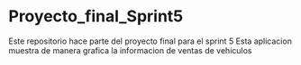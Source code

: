 # Proyecto_final_Sprint5
Este repositorio hace parte del proyecto final para el sprint 5
Esta aplicacion muestra de manera grafica la informacion de ventas de vehiculos
